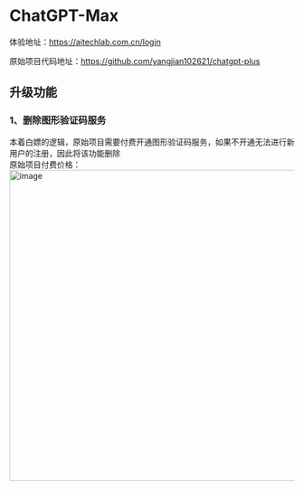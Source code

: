 # ChatGPT-Max
体验地址：https://aitechlab.com.cn/login

原始项目代码地址：https://github.com/yangjian102621/chatgpt-plus

## 升级功能
### 1、删除图形验证码服务
本着白嫖的逻辑，原始项目需要付费开通图形验证码服务，如果不开通无法进行新用户的注册，因此将该功能删除
<br> 原始项目付费价格：
<br> <img width="550" alt="image" src="https://github.com/chenzhongd/chatgpt-web-hub/assets/53546426/2fa3b455-dd71-44f1-86e7-8c4ed03367c5">






